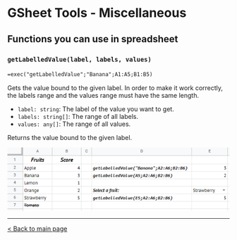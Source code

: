 # GSheet Tools - Miscellaneous

## Functions you can use in spreadsheet

### `getLabelledValue(label, labels, values)`

```txt
=exec("getLabelledValue";"Banana";A1:A5;B1:B5)
```

Gets the value bound to the given label. In order to make it work correctly, the labels range and the values range must have the same length.

- `label: string`: The label of the value you want to get.
- `labels: string[]`: The range of all labels.
- `values: any[]`: The range of all values.

Returns the value bound to the given label.

![Usage of getLabelledValue()](./images/miscellaneous/get-labelled-value.png)

---

[< Back to main page](./README.md)